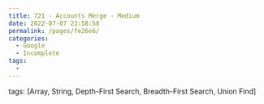 ```yaml
---
title: 721 - Accounts Merge - Medium
date: 2022-07-07 23:58:58
permalink: /pages/fe26e6/
categories:
  - Google
  - Incomplete
tags:
  - 
---
```

tags: [Array, String, Depth-First Search, Breadth-First Search, Union Find]